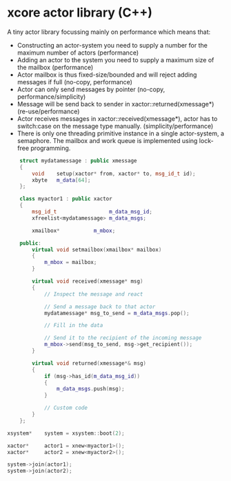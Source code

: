 # xcore actor library (C++)

A tiny actor library focussing mainly on performance which means that:

* Constructing an actor-system you need to supply a number for the maximum number of actors (performance)
* Adding an actor to the system you need to supply a maximum size of the mailbox (performance)
* Actor mailbox is thus fixed-size/bounded and will reject adding messages if full (no-copy, performance)
* Actor can only send messages by pointer (no-copy, performance/simplicity)
* Message will be send back to sender in xactor::returned(xmessage*) (re-use/performance)
* Actor receives messages in xactor::received(xmessage*), actor has to switch:case on the message
  type manually. (simplicity/performance)
* There is only one threading primitive instance in a single actor-system, a semaphore. The mailbox and
  work queue is implemented using lock-free programming.

```c++
    struct mydatamessage : public xmessage
    {
        void    setup(xactor* from, xactor* to, msg_id_t id);
        xbyte   m_data[64];
    };

    class myactor1 : public xactor
    {
        msg_id_t                 m_data_msg_id;
        xfreelist<mydatamessage> m_data_msgs;

        xmailbox*           m_mbox;

    public:
        virtual void setmailbox(xmailbox* mailbox)
        {
            m_mbox = mailbox;
        }

        virtual void received(xmessage* msg)
        {
            // Inspect the message and react

            // Send a message back to that actor
            mydatamessage* msg_to_send = m_data_msgs.pop();

            // Fill in the data

            // Send it to the recipient of the incoming message
            m_mbox->send(msg_to_send, msg->get_recipient());
        }

        virtual void returned(xmessage*& msg)
        {
            if (msg->has_id(m_data_msg_id))
            {
                m_data_msgs.push(msg);
            }

            // Custom code
        }
    };
```

```c++
xsystem*    system = xsystem::boot(2);

xactor*     actor1 = xnew<myactor1>();
xactor*     actor2 = xnew<myactor2>();

system->join(actor1);
system->join(actor2);
```
